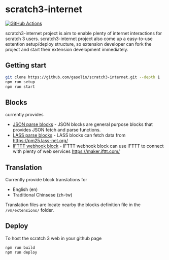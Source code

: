 # scratch3-internet

[![GitHub Actions](https://img.shields.io/endpoint.svg?url=https%3A%2F%2Factions-badge.atrox.dev%2Fgasolin%2Fscratch3-internet%2Fbadge&style=flat-square)](https://actions-badge.atrox.dev/gasolin/scratch3-internet/goto)

scratch3-internet project is aim to enable plenty of internet interactions for scratch 3 users.
scratch3-internet project also come up a easy-to-use extention setup/deploy structure, so extension developer can fork the project and start their extension development immediately.

## Getting start

```sh
git clone https://github.com/gasolin/scratch3-internet.git --depth 1
npm run setup
npm run start
```

## Blocks

currently provides
- [JSON parse blocks](https://github.com/gasolin/scratch3-internet/tree/master/vm/extensions/scratch3_json) - JSON blocks are general purpose blocks that provides JSON fetch and parse functions.
- [LASS parse blocks](https://github.com/gasolin/scratch3-internet/tree/master/vm/extensions/scratch3_lass) - LASS blocks can fetch data from https://pm25.lass-net.org/
- [IFTTT webhook block](https://github.com/gasolin/scratch3-internet/tree/master/vm/extensions/scratch3_ifttt) - IFTTT webhook block can use IFTTT to connect with plenty of web services https://maker.ifttt.com/

## Translation

Currently provide block translations for
- English (en)
- Traditional Chinsese (zh-tw)

Translation files are locate nearby the blocks definition file in the `/vm/extensions/` folder.

## Deploy

To host the scratch 3 web in your github page

```sh
npm run build
npm run deploy
```
